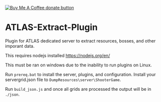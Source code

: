 <span class="badge-buymeacoffee">
<a href="https://www.buymeacoffee.com/antihax" title="Donate to this project using Buy Me A Coffee"><img src="https://img.shields.io/badge/buy%20me%20a%20coffee-donate-yellow.svg" alt="Buy Me A Coffee donate button" /></a>
</span>

# ATLAS-Extract-Plugin
Plugin for ATLAS dedicated server to extract resources, bosses, and other imporant data.

This requires nodejs installed https://nodejs.org/en/

This must be ran on windows due to the inability to run plugins on Linux.

Run `prereq.bat` to install the server, plugins, and configuration.
Install your servergrid.json file to `DumpResources\server\ShooterGame`.

Run `build_json.js` and once all grids are processed the output will be in `./json`.